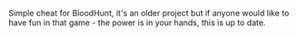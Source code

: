 Simple cheat for BloodHunt, it's an older project but if anyone would like to have fun in that game - the power is in your hands, this is up to date.

